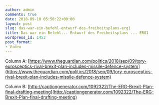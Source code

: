 ```yaml
---
author: admin
comments: true
date: 2018-09-10 05:50:22+00:00
layout: post
slug: das-war-ein-befehl-entwurf-des-freiheitsplans-erg1
title: Das war ein Befehl... Entwurf des Freiheitsplans ... ERG1
wordpress_id: 1453
post_format:
- Video
---
```


Column A: [https://www.theguardian.com/politics/2018/sep/09/tory-eurosceptics-rival-brexit-plan-includes-missile-defence-system](https://www.theguardian.com/politics/2018/sep/09/tory-eurosceptics-rival-brexit-plan-includes-missile-defence-system)

Column B: [http://captiongenerator.com/1092322/The-ERG-Brexit-Plan-final-drafting-meeting](http://captiongenerator.com/1092322/The-ERG-Brexit-Plan-final-drafting-meeting)
